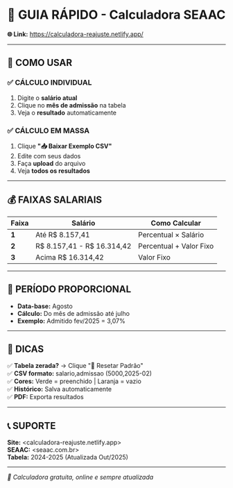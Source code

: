# 🧮 GUIA RÁPIDO - Calculadora SEAAC

**🌐 Link:** <https://calculadora-reajuste.netlify.app/>

---

## 🚀 COMO USAR

### ✅ **CÁLCULO INDIVIDUAL**
1. Digite o **salário atual**
2. Clique no **mês de admissão** na tabela
3. Veja o **resultado** automaticamente

### ✅ **CÁLCULO EM MASSA**
1. Clique **"📥 Baixar Exemplo CSV"**
2. Edite com seus dados
3. Faça **upload** do arquivo
4. Veja **todos os resultados**

---

## 💰 FAIXAS SALARIAIS

| Faixa | Salário | Como Calcular |
|-------|---------|---------------|
| **1** | Até R$ 8.157,41 | Percentual × Salário |
| **2** | R$ 8.157,41 - R$ 16.314,42 | Percentual + Valor Fixo |
| **3** | Acima R$ 16.314,42 | Valor Fixo |

---

## 📅 PERÍODO PROPORCIONAL

- **Data-base:** Agosto
- **Cálculo:** Do mês de admissão até julho
- **Exemplo:** Admitido fev/2025 = 3,07%

---

## 🔧 DICAS

✅ **Tabela zerada?** → Clique "🔄 Resetar Padrão"  
✅ **CSV formato:** salario,admissao (5000,2025-02)  
✅ **Cores:** Verde = preenchido | Laranja = vazio  
✅ **Histórico:** Salva automaticamente  
✅ **PDF:** Exporta resultados  

---

## 📞 SUPORTE

**Site:** <calculadora-reajuste.netlify.app>  
**SEAAC:** <seaac.com.br>  
**Tabela:** 2024-2025 (Atualizada Out/2025)

---

*📌 Calculadora gratuita, online e sempre atualizada*